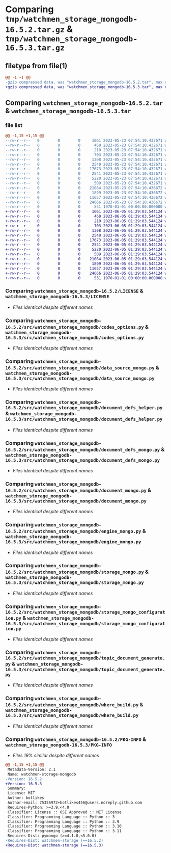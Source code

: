 # Comparing `tmp/watchmen_storage_mongodb-16.5.2.tar.gz` & `tmp/watchmen_storage_mongodb-16.5.3.tar.gz`

## filetype from file(1)

```diff
@@ -1 +1 @@
-gzip compressed data, was "watchmen_storage_mongodb-16.5.2.tar", max compression
+gzip compressed data, was "watchmen_storage_mongodb-16.5.3.tar", max compression
```

## Comparing `watchmen_storage_mongodb-16.5.2.tar` & `watchmen_storage_mongodb-16.5.3.tar`

### file list

```diff
@@ -1,15 +1,15 @@
--rw-r--r--   0        0        0     1061 2023-05-23 07:54:10.432671 watchmen_storage_mongodb-16.5.2/LICENSE
--rw-r--r--   0        0        0      460 2023-05-23 07:54:10.432671 watchmen_storage_mongodb-16.5.2/pyproject.toml
--rw-r--r--   0        0        0      210 2023-05-23 07:54:10.432671 watchmen_storage_mongodb-16.5.2/src/watchmen_storage_mongodb/__init__.py
--rw-r--r--   0        0        0      703 2023-05-23 07:54:10.432671 watchmen_storage_mongodb-16.5.2/src/watchmen_storage_mongodb/codes_options.py
--rw-r--r--   0        0        0     1308 2023-05-23 07:54:10.432671 watchmen_storage_mongodb-16.5.2/src/watchmen_storage_mongodb/data_source_mongo.py
--rw-r--r--   0        0        0     2540 2023-05-23 07:54:10.432671 watchmen_storage_mongodb-16.5.2/src/watchmen_storage_mongodb/document_defs_helper.py
--rw-r--r--   0        0        0    17673 2023-05-23 07:54:10.432671 watchmen_storage_mongodb-16.5.2/src/watchmen_storage_mongodb/document_defs_mongo.py
--rw-r--r--   0        0        0     2541 2023-05-23 07:54:10.432671 watchmen_storage_mongodb-16.5.2/src/watchmen_storage_mongodb/document_mongo.py
--rw-r--r--   0        0        0     5220 2023-05-23 07:54:10.432671 watchmen_storage_mongodb-16.5.2/src/watchmen_storage_mongodb/engine_mongo.py
--rw-r--r--   0        0        0      509 2023-05-23 07:54:10.432671 watchmen_storage_mongodb-16.5.2/src/watchmen_storage_mongodb/sort_build.py
--rw-r--r--   0        0        0    21084 2023-05-23 07:54:10.436672 watchmen_storage_mongodb-16.5.2/src/watchmen_storage_mongodb/storage_mongo.py
--rw-r--r--   0        0        0     1899 2023-05-23 07:54:10.436672 watchmen_storage_mongodb-16.5.2/src/watchmen_storage_mongodb/storage_mongo_configuration.py
--rw-r--r--   0        0        0    11657 2023-05-23 07:54:10.436672 watchmen_storage_mongodb-16.5.2/src/watchmen_storage_mongodb/topic_document_generate.py
--rw-r--r--   0        0        0    24666 2023-05-23 07:54:10.436672 watchmen_storage_mongodb-16.5.2/src/watchmen_storage_mongodb/where_build.py
--rw-r--r--   0        0        0      531 1970-01-01 00:00:00.000000 watchmen_storage_mongodb-16.5.2/PKG-INFO
+-rw-r--r--   0        0        0     1061 2023-06-05 01:29:03.544124 watchmen_storage_mongodb-16.5.3/LICENSE
+-rw-r--r--   0        0        0      460 2023-06-05 01:29:03.544124 watchmen_storage_mongodb-16.5.3/pyproject.toml
+-rw-r--r--   0        0        0      210 2023-06-05 01:29:03.544124 watchmen_storage_mongodb-16.5.3/src/watchmen_storage_mongodb/__init__.py
+-rw-r--r--   0        0        0      703 2023-06-05 01:29:03.544124 watchmen_storage_mongodb-16.5.3/src/watchmen_storage_mongodb/codes_options.py
+-rw-r--r--   0        0        0     1308 2023-06-05 01:29:03.544124 watchmen_storage_mongodb-16.5.3/src/watchmen_storage_mongodb/data_source_mongo.py
+-rw-r--r--   0        0        0     2540 2023-06-05 01:29:03.544124 watchmen_storage_mongodb-16.5.3/src/watchmen_storage_mongodb/document_defs_helper.py
+-rw-r--r--   0        0        0    17673 2023-06-05 01:29:03.544124 watchmen_storage_mongodb-16.5.3/src/watchmen_storage_mongodb/document_defs_mongo.py
+-rw-r--r--   0        0        0     2541 2023-06-05 01:29:03.544124 watchmen_storage_mongodb-16.5.3/src/watchmen_storage_mongodb/document_mongo.py
+-rw-r--r--   0        0        0     5220 2023-06-05 01:29:03.544124 watchmen_storage_mongodb-16.5.3/src/watchmen_storage_mongodb/engine_mongo.py
+-rw-r--r--   0        0        0      509 2023-06-05 01:29:03.544124 watchmen_storage_mongodb-16.5.3/src/watchmen_storage_mongodb/sort_build.py
+-rw-r--r--   0        0        0    21084 2023-06-05 01:29:03.544124 watchmen_storage_mongodb-16.5.3/src/watchmen_storage_mongodb/storage_mongo.py
+-rw-r--r--   0        0        0     1899 2023-06-05 01:29:03.544124 watchmen_storage_mongodb-16.5.3/src/watchmen_storage_mongodb/storage_mongo_configuration.py
+-rw-r--r--   0        0        0    11657 2023-06-05 01:29:03.544124 watchmen_storage_mongodb-16.5.3/src/watchmen_storage_mongodb/topic_document_generate.py
+-rw-r--r--   0        0        0    24666 2023-06-05 01:29:03.544124 watchmen_storage_mongodb-16.5.3/src/watchmen_storage_mongodb/where_build.py
+-rw-r--r--   0        0        0      531 1970-01-01 00:00:00.000000 watchmen_storage_mongodb-16.5.3/PKG-INFO
```

### Comparing `watchmen_storage_mongodb-16.5.2/LICENSE` & `watchmen_storage_mongodb-16.5.3/LICENSE`

 * *Files identical despite different names*

### Comparing `watchmen_storage_mongodb-16.5.2/src/watchmen_storage_mongodb/codes_options.py` & `watchmen_storage_mongodb-16.5.3/src/watchmen_storage_mongodb/codes_options.py`

 * *Files identical despite different names*

### Comparing `watchmen_storage_mongodb-16.5.2/src/watchmen_storage_mongodb/data_source_mongo.py` & `watchmen_storage_mongodb-16.5.3/src/watchmen_storage_mongodb/data_source_mongo.py`

 * *Files identical despite different names*

### Comparing `watchmen_storage_mongodb-16.5.2/src/watchmen_storage_mongodb/document_defs_helper.py` & `watchmen_storage_mongodb-16.5.3/src/watchmen_storage_mongodb/document_defs_helper.py`

 * *Files identical despite different names*

### Comparing `watchmen_storage_mongodb-16.5.2/src/watchmen_storage_mongodb/document_defs_mongo.py` & `watchmen_storage_mongodb-16.5.3/src/watchmen_storage_mongodb/document_defs_mongo.py`

 * *Files identical despite different names*

### Comparing `watchmen_storage_mongodb-16.5.2/src/watchmen_storage_mongodb/document_mongo.py` & `watchmen_storage_mongodb-16.5.3/src/watchmen_storage_mongodb/document_mongo.py`

 * *Files identical despite different names*

### Comparing `watchmen_storage_mongodb-16.5.2/src/watchmen_storage_mongodb/engine_mongo.py` & `watchmen_storage_mongodb-16.5.3/src/watchmen_storage_mongodb/engine_mongo.py`

 * *Files identical despite different names*

### Comparing `watchmen_storage_mongodb-16.5.2/src/watchmen_storage_mongodb/storage_mongo.py` & `watchmen_storage_mongodb-16.5.3/src/watchmen_storage_mongodb/storage_mongo.py`

 * *Files identical despite different names*

### Comparing `watchmen_storage_mongodb-16.5.2/src/watchmen_storage_mongodb/storage_mongo_configuration.py` & `watchmen_storage_mongodb-16.5.3/src/watchmen_storage_mongodb/storage_mongo_configuration.py`

 * *Files identical despite different names*

### Comparing `watchmen_storage_mongodb-16.5.2/src/watchmen_storage_mongodb/topic_document_generate.py` & `watchmen_storage_mongodb-16.5.3/src/watchmen_storage_mongodb/topic_document_generate.py`

 * *Files identical despite different names*

### Comparing `watchmen_storage_mongodb-16.5.2/src/watchmen_storage_mongodb/where_build.py` & `watchmen_storage_mongodb-16.5.3/src/watchmen_storage_mongodb/where_build.py`

 * *Files identical despite different names*

### Comparing `watchmen_storage_mongodb-16.5.2/PKG-INFO` & `watchmen_storage_mongodb-16.5.3/PKG-INFO`

 * *Files 19% similar despite different names*

```diff
@@ -1,15 +1,15 @@
 Metadata-Version: 2.1
 Name: watchmen-storage-mongodb
-Version: 16.5.2
+Version: 16.5.3
 Summary: 
 License: MIT
 Author: botlikes
 Author-email: 75356972+botlikes456@users.noreply.github.com
 Requires-Python: >=3.9,<4.0
 Classifier: License :: OSI Approved :: MIT License
 Classifier: Programming Language :: Python :: 3
 Classifier: Programming Language :: Python :: 3.9
 Classifier: Programming Language :: Python :: 3.10
 Classifier: Programming Language :: Python :: 3.11
 Requires-Dist: pymongo (>=4.1.0,<5.0.0)
-Requires-Dist: watchmen-storage (==16.5.2)
+Requires-Dist: watchmen-storage (==16.5.3)
```

